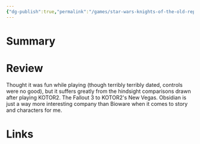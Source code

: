 ```yaml
---
{"dg-publish":true,"permalink":"/games/star-wars-knights-of-the-old-republic-2003/","created":"2023-12-08","updated":"2024-01-10"}
---
```



# Summary

# Review

Thought it was fun while playing (though terribly terribly dated, controls were no good), but it suffers greatly from the hindsight comparisons drawn after playing KOTOR2. The Fallout 3 to KOTOR2's New Vegas. Obsidian is just a way more interesting company than Bioware when it comes to story and characters for me.

# Links
